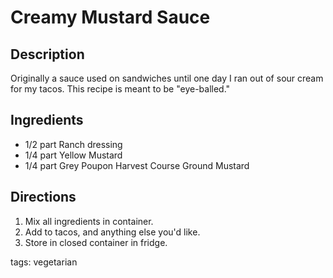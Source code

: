 Creamy Mustard Sauce
==============

## Description

Originally a sauce used on sandwiches until one day I ran out of sour cream for my tacos. This recipe is meant to be "eye-balled."

## Ingredients

* 1/2 part Ranch dressing
* 1/4 part Yellow Mustard
* 1/4 part Grey Poupon Harvest Course Ground Mustard

## Directions

1. Mix all ingredients in container.
2. Add to tacos, and anything else you'd like.
3. Store in closed container in fridge.

tags: vegetarian
